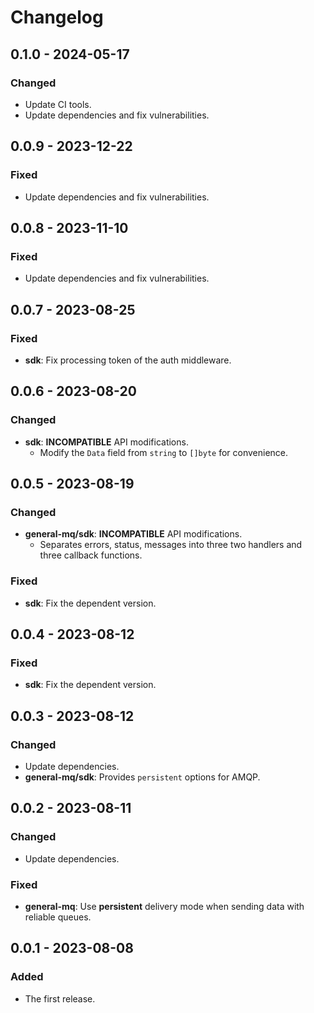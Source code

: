 # Changelog

## 0.1.0 - 2024-05-17

### Changed

- Update CI tools.
- Update dependencies and fix vulnerabilities.

## 0.0.9 - 2023-12-22

### Fixed

- Update dependencies and fix vulnerabilities.

## 0.0.8 - 2023-11-10

### Fixed

- Update dependencies and fix vulnerabilities.

## 0.0.7 - 2023-08-25

### Fixed

- **sdk**: Fix processing token of the auth middleware.

## 0.0.6 - 2023-08-20

### Changed

- **sdk**: **INCOMPATIBLE** API modifications.
    - Modify the `Data` field from `string` to `[]byte` for convenience.

## 0.0.5 - 2023-08-19

### Changed

- **general-mq/sdk**: **INCOMPATIBLE** API modifications.
    - Separates errors, status, messages into three two handlers and three callback functions.

### Fixed

- **sdk**: Fix the dependent version.

## 0.0.4 - 2023-08-12

### Fixed

- **sdk**: Fix the dependent version.

## 0.0.3 - 2023-08-12

### Changed

- Update dependencies.
- **general-mq/sdk**: Provides `persistent` options for AMQP.

## 0.0.2 - 2023-08-11

### Changed

- Update dependencies.

### Fixed

- **general-mq**: Use **persistent** delivery mode when sending data with reliable queues.

## 0.0.1 - 2023-08-08

### Added

- The first release.
